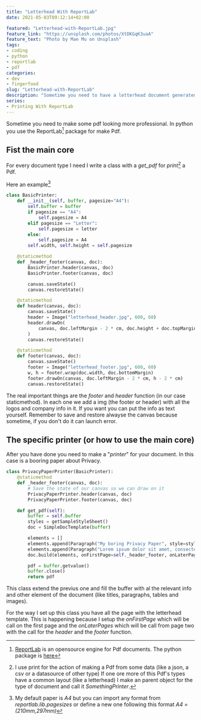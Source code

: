 ```yaml
---
title: "Letterhead With ReportLab"
date: 2021-05-03T09:12:14+02:00

featured: "Letterhead-with-ReportLab.jpg"
feature_link: "https://unsplash.com/photos/XtDKGqK3uaA"
feature_text: "Photo by Mae Mu on Unsplash"
tags:
- coding
- python
- reportlab
- pdf
categories:
- dev
- fingerfood
slug: "Letterhead-with-ReportLab"
description: "Sometime you need to have a letterhead document generated by your application and here we explain how to make it with Reportlab"
series:
- Printing With ReportLab
---
```


Sometime you need to make some pdf looking more professional.
In python you use the ReportLab[^1] package for make Pdf.
[^1]: [ReportLab](https://www.reportlab.com/opensource/) is an opensource engine for Pdf documents. The python package is [here](https://www.reportlab.com/dev/docs/)

## Fist the main core

For every document type I need I write a class with a _get_pdf_ for _print_[^2] a Pdf.
[^2]: I use print for the action of making a Pdf from some data (like a json, a csv or a datasource of other type)
If one ore more of this Pdf's types have a common layout (like a letterhead) I make an parent object for the type of document and call it _SomethingPrinter_.

Here an example[^3]
[^3]: My default paper is _A4_ but you can import any format from _reportlab.lib.pagesizes_ or define a new one following this format _A4 = (210*mm,297*mm)_

``` python
class BasicPrinter:
    def __init__(self, buffer, pagesize="A4"):
        self.buffer = buffer
        if pagesize == "A4":
            self.pagesize = A4
        elif pagesize == "Letter":
            self.pagesize = letter
        else:
            self.pagesize = A4
        self.width, self.height = self.pagesize

    @staticmethod
    def _header_footer(canvas, doc):
        BasicPrinter.header(canvas, doc)
        BasicPrinter.footer(canvas, doc)

        canvas.saveState()
        canvas.restoreState()

    @staticmethod
    def header(canvas, doc):
        canvas.saveState()
        header = Image("letterhead_header.jpg", 600, 60)
        header.drawOn(
            canvas, doc.leftMargin - 2 * cm, doc.height + doc.topMargin + 2 * cm
        )
        canvas.restoreState()

    @staticmethod
    def footer(canvas, doc):
        canvas.saveState()
        footer = Image("letterhead_footer.jpg", 600, 60)
        w, h = footer.wrap(doc.width, doc.bottomMargin)
        footer.drawOn(canvas, doc.leftMargin - 2 * cm, h - 2 * cm)
        canvas.restoreState()
```

The real important things are the _footer_ and _header_ function (in our case staticmethod). In each one we add a img (the footer or header) with all the logos and company info in it. If you want you can put the info as text yourself. Remember to save and restore alwayse the canvas because sometime, if you don't do it can launch error.

## The specific printer (or how to use the main core)

After you have done you need to make a "_printer_" for your document. In this case is a booring paper about Privacy.

``` python
class PrivacyPaperPrinter(BasicPrinter):
    @staticmethod
    def _header_footer(canvas, doc):
        # Save the state of our canvas so we can draw on it
        PrivacyPaperPrinter.header(canvas, doc)
        PrivacyPaperPrinter.footer(canvas, doc)

    def get_pdf(self):
        buffer = self.buffer
		styles = getSampleStyleSheet()
        doc = SimpleDocTemplate(buffer)

        elements = []
        elements.append(Paragraph("My boring Privacy Paper", style=styles["Title"]))
        elements.append(Paragraph("Lorem ipsum dolor sit amet, consectetur adipiscing elit. Morbi sed sem ornare, dictum sapien at, egestas sapien. Nullam faucibus eleifend finibus. Vivamus vel sapien urna.", style=styles["Normal"]))
        doc.build(elements, onFirstPage=self._header_footer, onLaterPages=self._header_footer)

        pdf = buffer.getvalue()
        buffer.close()
        return pdf
```

This class extend the previus one and fill the buffer with al the relevant info and other element of the document (like titles, paragraphs, tables and images).

For the way I set up this class you have all the page with the letterhead template. This is happening because I setup the _onFirstPage_ which will be call on the first page and the _onLaterPages_ which will be call from page two  with the call for the _header_ and the _footer_ function.
